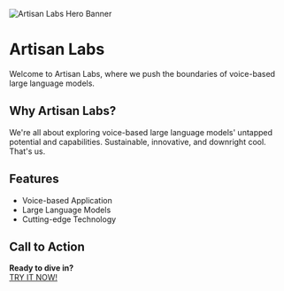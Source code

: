 ![Artisan Labs Hero Banner](HERO_BANNER_LINK_HERE)

# Artisan Labs

Welcome to Artisan Labs, where we push the boundaries of voice-based large language models. 

## Why Artisan Labs?

We're all about exploring voice-based large language models' untapped potential and capabilities. Sustainable, innovative, and downright cool. That's us.

## Features

- Voice-based Application
- Large Language Models
- Cutting-edge Technology

## Call to Action

**Ready to dive in?**  
[TRY IT NOW!](your-link-here)
